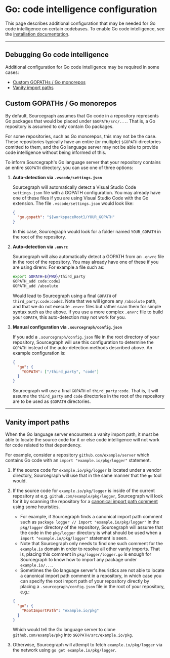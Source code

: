 # Go: code intelligence configuration

This page describes additional configuration that may be needed for Go code intelligence on certain codebases. To enable Go code intelligence, see the [installation documentation](/extensions/language_servers/install).

---

## Debugging Go code intelligence

Additional configuration for Go code intelligence may be required in some cases:

- [Custom GOPATHs / Go monorepos](#custom-gopaths--go-monorepos)
- [Vanity import paths](#vanity-import-paths)

## Custom GOPATHs / Go monorepos

By default, Sourcegraph assumes that Go code in a repository represents Go packages that would be placed under `$GOPATH/src/...`. That is, a Go repository is assumed to only contain Go packages.

For some repositories, such as Go monorepos, this may not be the case. These repositories typically have an entire (or multiple) `$GOPATH` directories comitted to them, and the Go language server may not be able to provide code intelligence without being informed of this.

To inform Sourcegraph's Go language server that your repository contains an entire `$GOPATH` directory, you can use one of three options:

1.  **Auto-detection via `.vscode/settings.json`**

    Sourcegraph will automatically detect a Visual Studio Code `settings.json` file with a GOPATH configuration. You may already have one of these files if you are using Visual Studio Code with the Go extension. The file `.vscode/settings.json` would look like:

    ```json
    {
      "go.gopath": "${workspaceRoot}/YOUR_GOPATH"
    }
    ```

    In this case, Sourcegraph would look for a folder named `YOUR_GOPATH` in the root of the repository.

2.  **Auto-detection via `.envrc`**

    Sourcegraph will also automatically detect a GOPATH from an `.envrc` file in the root of the repository. You may already have one of these if you are using direnv. For example a file such as:

    ```bash
    export GOPATH=${PWD}/third_party
    GOPATH_add code:code2
    GOPATH_add /absolute
    ```

    Would lead to Sourcegraph using a final `GOPATH` of `third_party:code:code2`. Note that we will ignore any `/absolute` path, and that we do not execute `.envrc` files but rather scan them for simple syntax such as the above. If you use a more complex `.envrc` file to build your `GOPATH`, this auto-detection may not work for you.

3.  **Manual configuration via `.sourcegraph/config.json`**

    If you add a `.sourcegraph/config.json` file in the root directory of your repository, Sourcegraph will use this configuration to determine the `GOPATH` instead of the auto-detection methods described above. An example configuration is:

    ```json
    {
      "go": {
        "GOPATH": ["/third_party", "code"]
      }
    }
    ```

    Sourcegraph will use a final `GOPATH` of `third_party:code`. That is, it will assume the `third_party` and `code` directories in the root of the repository are to be used as `$GOPATH` directories.

---

## Vanity import paths

When the Go language server encounters a vanity import path, it must be able to locate the source code for it or else code intelligence will not work for code related to that dependency.

For example, consider a repository `github.com/example/server` which contains Go code with an `import "example.io/pkg/logger"` statement.

1.  If the source code for `example.io/pkg/logger` is located under a vendor directory, Sourcegraph will use that in the same manner that the `go` tool would.
2.  If the source code for `example.io/pkg/logger` is inside of the current repository at e.g. `github.com/example/pkg/logger`, Sourcegraph will look for it by scanning the repository for a [canonical import path comment](https://golang.org/doc/go1.4#canonicalimports) using some heuristics.

    - For example, if Sourcegraph finds a canonical import path comment such as `package logger // import "example.io/pkg/logger"` in the `pkg/logger` directory of the repository, Sourcegraph will assume that the code in the `pkg/logger` directory is what should be used when a `import "example.io/pkg/logger"` statement is seen.
    - Note that Sourcegraph only needs to find one such comment for the `example.io` domain in order to resolve all other vanity imports. That is, placing this comment in `pkg/logger/logger.go` is enough for Sourcegraph to know how to import any package under `example.io/...`.
    - Sometimes the Go language server's heuristics are not able to locate a canonical import path comment in a repository, in which case you can specify the root import path of your repository directly by placing a `.sourcegraph/config.json` file in the root of your repository, e.g.:

    ```json
    {
      "go": {
        "RootImportPath": "example.io/pkg"
      }
    }
    ```

    Which would tell the Go language server to clone `github.com/example/pkg` into `$GOPATH/src/example.io/pkg`.

3.  Otherwise, Sourcegraph will attempt to fetch `example.io/pkg/logger` via the network using `go get example.io/pkg/logger`.
